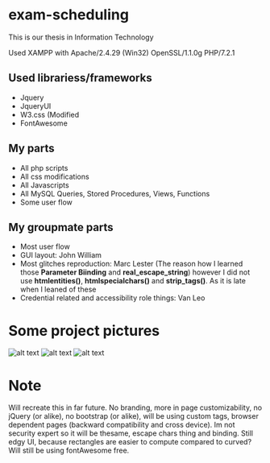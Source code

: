 # exam-scheduling
This is our thesis in Information Technology

Used XAMPP with Apache/2.4.29 (Win32) OpenSSL/1.1.0g PHP/7.2.1
## Used librariess/frameworks
  * Jquery
  * JqueryUI
  * W3.css (Modified
  * FontAwesome
## My parts
  * All php scripts
  * All css modifications
  * All Javascripts
  * All MySQL Queries, Stored Procedures, Views, Functions
  * Some user flow
## My groupmate parts
  * Most user flow
  * GUI layout: John William
  * Most glitches reproduction: Marc Lester (The reason how I learned those **Parameter Biinding** and **real_escape_string**) however I did not use **htmlentities()**, **htmlspecialchars()** and **strip_tags()**. As it is late when I leaned of these
  * Credential related and accessibility role things: Van Leo
# Some project pictures
![alt text](https://dm2301files.storage.live.com/y4m_Nz30gwwjb8w9slUx9522fGRKwnSmvUaRsc3LUiGCYd1zpicfkdXnpblYFvRs0DZXv6HvDBImURmrVXEgg1V3zctyBAH7pDZDWjfNmqzs8h9nRXxx8lhrRQDwjPLLe9dq7EJwkqbzIyUVLaDXvqAa0-fTTYx-ORQ2O_m1UtNYO0R8oYWxQdNkOmk73e5jhYJCBzm-ws9ALYZQJjwmSvjnA/Screenshot%20%2815%29.png?psid=1&width=1232&height=693)
![alt text](https://dm2301files.storage.live.com/y4ml5lliLi0Vf61JHavE9ZhgUCNQ2VbTjkl16PSMi5YdM8djwYkfjnqKEIyb3B_Bxd1USWbjzm1Z-0aXH6qDdnfCtuvNYjloaEOCUCcK72zWUHFtLAveIfmNOSZTNr1mUB8aOPfW-QfN2rLiNFw_7WFXMQZIw-8ngcCqn1VnUlch4gZxqplmXtCpf7C5-sDDQLs3V4XjFOhoKO6EwxnGFpoNQ/Screenshot%20%2816%29.png?psid=1&width=1232&height=693)
![alt text](https://dm2301files.storage.live.com/y4mGi0T4Xs_0SMAwCGeh3Dk2EdsJexUlzyVyYZGt-OCvre_jiYxerLf9NVBQ5ZEEpGhpdd4Oh3Uob2w0ZVFkkS9BHdbebkBUuINDpdaP91LGYCW--j78pn3MnGeU0oYqrrGSRZd1paoIzbo-63woDeCDGtwwkRWXBCHvFmXGL1_UKtPUtnWeVK485OPpcFPZKsEu8dkmMB6ETvqfGo18akCzA/Screenshot%20%2817%29.png?psid=1&width=1232&height=693)

# Note
Will recreate this in far future. No branding, more in page customizability, no jQuery (or alike), no bootstrap (or alike), will be using custom tags, browser dependent pages (backward compatibility and cross device). Im not security expert so it will be thesame, escape chars thing and binding. Still edgy UI, because rectangles are easier to compute compared to curved? Will still be using fontAwesome free.

